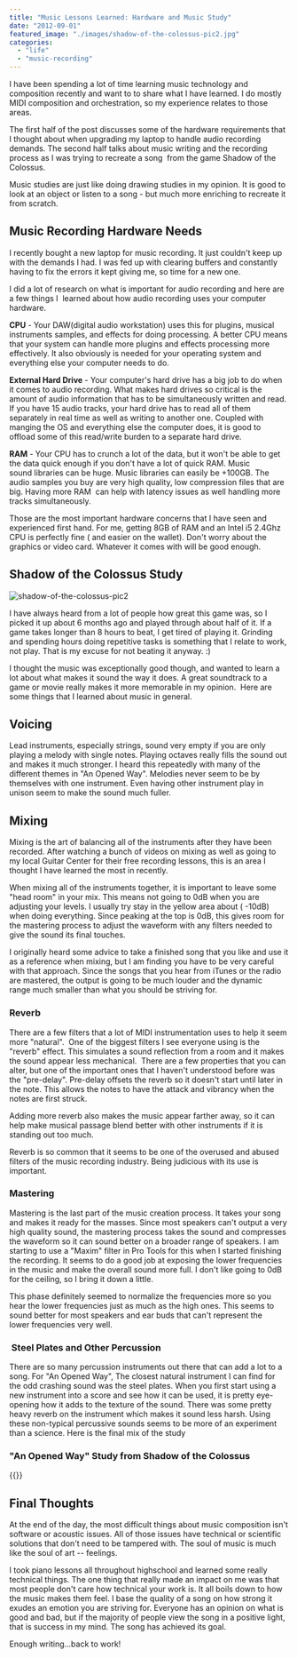 ```yaml
---
title: "Music Lessons Learned: Hardware and Music Study"
date: "2012-09-01"
featured_image: "./images/shadow-of-the-colossus-pic2.jpg"
categories: 
  - "life"
  - "music-recording"
---
```


I have been spending a lot of time learning music technology and composition recently and want to to share what I have learned. I do mostly MIDI composition and orchestration, so my experience relates to those areas.

The first half of the post discusses some of the hardware requirements that I thought about when upgrading my laptop to handle audio recording demands. The second half talks about music writing and the recording process as I was trying to recreate a song  from the game Shadow of the Colossus.

Music studies are just like doing drawing studies in my opinion. It is good to look at an object or listen to a song - but much more enriching to recreate it from scratch.

## Music Recording Hardware Needs

I recently bought a new laptop for music recording. It just couldn't keep up with the demands I had. I was fed up with clearing buffers and constantly having to fix the errors it kept giving me, so time for a new one.

I did a lot of research on what is important for audio recording and here are a few things I  learned about how audio recording uses your computer hardware.

**CPU** - Your DAW(digital audio workstation) uses this for plugins, musical instruments samples, and effects for doing processing. A better CPU means that your system can handle more plugins and effects processing more effectively. It also obviously is needed for your operating system and everything else your computer needs to do.

**External Hard Drive** - Your computer's hard drive has a big job to do when it comes to audio recording. What makes hard drives so critical is the amount of audio information that has to be simultaneously written and read. If you have 15 audio tracks, your hard drive has to read all of them separately in real time as well as writing to another one. Coupled with manging the OS and everything else the computer does, it is good to offload some of this read/write burden to a separate hard drive.

**RAM** - Your CPU has to crunch a lot of the data, but it won't be able to get the data quick enough if you don't have a lot of quick RAM. Music sound libraries can be huge. Music libraries can easily be +100GB. The audio samples you buy are very high quality, low compression files that are big. Having more RAM  can help with latency issues as well handling more tracks simultaneously.

Those are the most important hardware concerns that I have seen and experienced first hand. For me, getting 8GB of RAM and an Intel i5 2.4Ghz  CPU is perfectly fine ( and easier on the wallet). Don't worry about the graphics or video card. Whatever it comes with will be good enough.

## Shadow of the Colossus Study

![](./images/shadow-of-the-colossus-pic2.jpg "shadow-of-the-colossus-pic2")

I have always heard from a lot of people how great this game was, so I picked it up about 6 months ago and played through about half of it. If a game takes longer than 8 hours to beat, I get tired of playing it. Grinding and spending hours doing repetitive tasks is something that I relate to work, not play. That is my excuse for not beating it anyway. :)

I thought the music was exceptionally good though, and wanted to learn a lot about what makes it sound the way it does. A great soundtrack to a game or movie really makes it more memorable in my opinion.  Here are some things that I learned about music in general.

## Voicing

Lead instruments, especially strings, sound very empty if you are only playing a melody with single notes. Playing octaves really fills the sound out and makes it much stronger. I heard this repeatedly with many of the different themes in "An Opened Way". Melodies never seem to be by themselves with one instrument. Even having other instrument play in unison seem to make the sound much fuller.

## Mixing

Mixing is the art of balancing all of the instruments after they have been recorded. After watching a bunch of videos on mixing as well as going to my local Guitar Center for their free recording lessons, this is an area I thought I have learned the most in recently.

When mixing all of the instruments together, it is important to leave some "head room" in your mix. This means not going to 0dB when you are adjusting your levels. I usually try stay in the yellow area about ( -10dB) when doing everything. Since peaking at the top is 0dB, this gives room for the mastering process to adjust the waveform with any filters needed to give the sound its final touches.

I originally heard some advice to take a finished song that you like and use it as a reference when mixing, but I am finding you have to be very careful with that approach. Since the songs that you hear from iTunes or the radio are mastered, the output is going to be much louder and the dynamic range much smaller than what you should be striving for.

### Reverb

There are a few filters that a lot of MIDI instrumentation uses to help it seem more "natural".  One of the biggest filters I see everyone using is the "reverb" effect. This simulates a sound reflection from a room and it makes the sound appear less mechanical.  There are a few properties that you can alter, but one of the important ones that I haven't understood before was the "pre-delay". Pre-delay offsets the reverb so it doesn't start until later in the note. This allows the notes to have the attack and vibrancy when the notes are first struck.

Adding more reverb also makes the music appear farther away, so it can help make musical passage blend better with other instruments if it is standing out too much.

Reverb is so common that it seems to be one of the overused and abused filters of the music recording industry. Being judicious with its use is important.

### Mastering

Mastering is the last part of the music creation process. It takes your song and makes it ready for the masses. Since most speakers can't output a very high quality sound, the mastering process takes the sound and compresses the waveform so it can sound better on a broader range of speakers. I am starting to use a "Maxim" filter in Pro Tools for this when I started finishing the recording. It seems to do a good job at exposing the lower frequencies in the music and make the overall sound more full. I don't like going to 0dB for the ceiling, so I bring it down a little.

This phase definitely seemed to normalize the frequencies more so you hear the lower frequencies just as much as the high ones. This seems to sound better for most speakers and ear buds that can't represent the lower frequencies very well.

###  Steel Plates and Other Percussion

There are so many percussion instruments out there that can add a lot to a song. For "An Opened Way", The closest natural instrument I can find for the odd crashing sound was the steel plates. When you first start using a new instrument into a score and see how it can be used, it is pretty eye-opening how it adds to the texture of the sound. There was some pretty heavy reverb on the instrument which makes it sound less harsh. Using these non-typical percussive sounds seems to be more of an experiment than a science. Here is the final mix of the study

### "An Opened Way" Study from Shadow of the Colossus


{{<audio-player src="/audio/An Opened Way.mp3" >}}

## Final Thoughts

At the end of the day, the most difficult things about music composition isn't software or acoustic issues. All of those issues have technical or scientific solutions that don't need to be tampered with. The soul of music is much like the soul of art -- feelings.

I took piano lessons all throughout highschool and learned some really technical things. The one thing that really made an impact on me was that most people don't care how technical your work is. It all boils down to how the music makes them feel. I base the quality of a song on how strong it exudes an emotion you are striving for. Everyone has an opinion on what is good and bad, but if the majority of people view the song in a positive light, that is success in my mind. The song has achieved its goal.

Enough writing...back to work!
